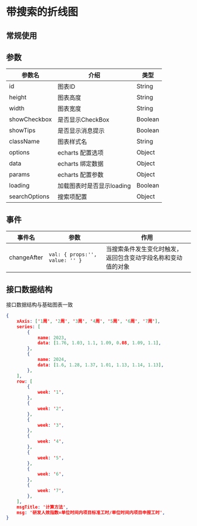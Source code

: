 # 带搜索的折线图

## 常规使用

<vEcharts-demo
    demo-height="300px"
    source-code="common-charts:::LineSearch/LineSearch-demo"
/>

## 参数

| 参数名        | 介绍                      | 类型    |
| ------------- | ------------------------- | ------- |
| id            | 图表ID                    | String  |
| height        | 图表高度                  | String  |
| width         | 图表宽度                  | String  |
| showCheckbox  | 是否显示CheckBox          | Boolean |
| showTips      | 是否显示消息提示          | Boolean |
| className     | 图表样式名                | String  |
| options       | echarts 配置选项          | Object  |
| data          | echarts 绑定数据          | Object  |
| params        | echarts 配置参数          | Object  |
| loading       | 加载图表时是否显示loading | Boolean |
| searchOptions | 搜索项配置                | Object  |

## 事件

| 事件名      | 参数                           | 作用                                                         |
| ----------- | ------------------------------ | ------------------------------------------------------------ |
| changeAfter | `val: { props:'', value: '' }` | 当搜索条件发生变化时触发，返回包含变动字段名称和变动值的对象 |

## 接口数据结构

接口数据结构与基础图表一致
```json
{
    xAxis: ['1周', '2周', '3周', '4周', '5周', '6周', '7周'],
    series: [
        {
            name: 2023,
            data: [1.76, 1.03, 1.1, 1.09, 0.08, 1.09, 1.1],
        },
        {
            name: 2024,
            data: [1.6, 1.28, 1.37, 1.01, 1.13, 1.14, 1.13],
        },
    ],
    row: [
        {
            week: '1',
        },
        {
            week: '2',
        },
        {
            week: '3',
        },
        {
            week: '4',
        },
        {
            week: '5',
        },
        {
            week: '6',
        },
        {
            week: '7',
        },
    ],
    msgTitle: '计算方法',
    msg: '研发人效指数=单位时间内项目标准工时/单位时间内项目申报工时',
}
```

